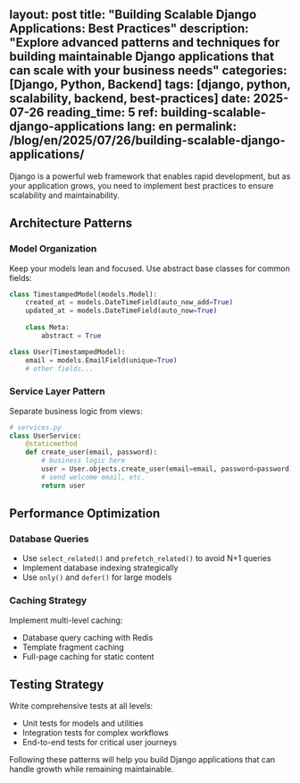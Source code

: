 layout: post
title: "Building Scalable Django Applications: Best Practices"
description: "Explore advanced patterns and techniques for building maintainable Django applications that can scale with your business needs"
categories: [Django, Python, Backend]
tags: [django, python, scalability, backend, best-practices]
date: 2025-07-26
reading_time: 5
ref: building-scalable-django-applications
lang: en
permalink: /blog/en/2025/07/26/building-scalable-django-applications/
---

Django is a powerful web framework that enables rapid development, but as your application grows, you need to implement best practices to ensure scalability and maintainability.

## Architecture Patterns

### Model Organization
Keep your models lean and focused. Use abstract base classes for common fields:

```python
class TimestampedModel(models.Model):
    created_at = models.DateTimeField(auto_now_add=True)
    updated_at = models.DateTimeField(auto_now=True)
    
    class Meta:
        abstract = True

class User(TimestampedModel):
    email = models.EmailField(unique=True)
    # other fields...
```

### Service Layer Pattern
Separate business logic from views:

```python
# services.py
class UserService:
    @staticmethod
    def create_user(email, password):
        # business logic here
        user = User.objects.create_user(email=email, password=password)
        # send welcome email, etc.
        return user
```

## Performance Optimization

### Database Queries
- Use `select_related()` and `prefetch_related()` to avoid N+1 queries
- Implement database indexing strategically
- Use `only()` and `defer()` for large models

### Caching Strategy
Implement multi-level caching:
- Database query caching with Redis
- Template fragment caching
- Full-page caching for static content

## Testing Strategy

Write comprehensive tests at all levels:
- Unit tests for models and utilities
- Integration tests for complex workflows
- End-to-end tests for critical user journeys

Following these patterns will help you build Django applications that can handle growth while remaining maintainable.
